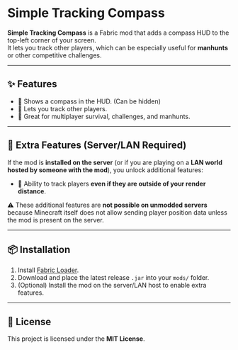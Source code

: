 # Simple Tracking Compass

**Simple Tracking Compass** is a Fabric mod that adds a compass HUD to the top-left corner of your screen.  
It lets you track other players, which can be especially useful for **manhunts** or other competitive challenges.

---

## ✨ Features
- 📍 Shows a compass in the HUD. (Can be hidden)
- 🧭 Lets you track other players.  
- 👥 Great for multiplayer survival, challenges, and manhunts.  

---

## 🔧 Extra Features (Server/LAN Required)
If the mod is **installed on the server** (or if you are playing on a **LAN world hosted by someone with the mod**), you unlock additional features:
- 🔭 Ability to track players **even if they are outside of your render distance**.  

⚠️ These additional features are **not possible on unmodded servers** because Minecraft itself does not allow sending player position data unless the mod is present on the server.

---

## 📦 Installation
1. Install [Fabric Loader](https://fabricmc.net/).  
2. Download and place the latest release `.jar` into your `mods/` folder.  
3. (Optional) Install the mod on the server/LAN host to enable extra features.  

---

## 📜 License
This project is licensed under the **MIT License**.
